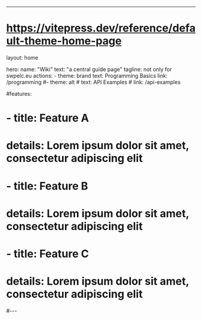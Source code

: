 ---
# https://vitepress.dev/reference/default-theme-home-page
layout: home

hero:
  name: "Wiki"
  text: "a central guide page"
  tagline: not only for swpelc.eu
  actions:
    - theme: brand
      text: Programming Basics
      link: /programming
    #- theme: alt
    #  text: API Examples
    #  link: /api-examples

#features:
#  - title: Feature A
#    details: Lorem ipsum dolor sit amet, consectetur adipiscing elit
#  - title: Feature B
#    details: Lorem ipsum dolor sit amet, consectetur adipiscing elit
#  - title: Feature C
#    details: Lorem ipsum dolor sit amet, consectetur adipiscing elit
#---

